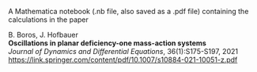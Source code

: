 A Mathematica notebook (.nb file, also saved as a .pdf file) containing the calculations in the paper  

B. Boros, J. Hofbauer  
**Oscillations in planar deficiency-one mass-action systems**  
*Journal of Dynamics and Differential Equations*, 36(1):S175-S197, 2021  
https://link.springer.com/content/pdf/10.1007/s10884-021-10051-z.pdf
